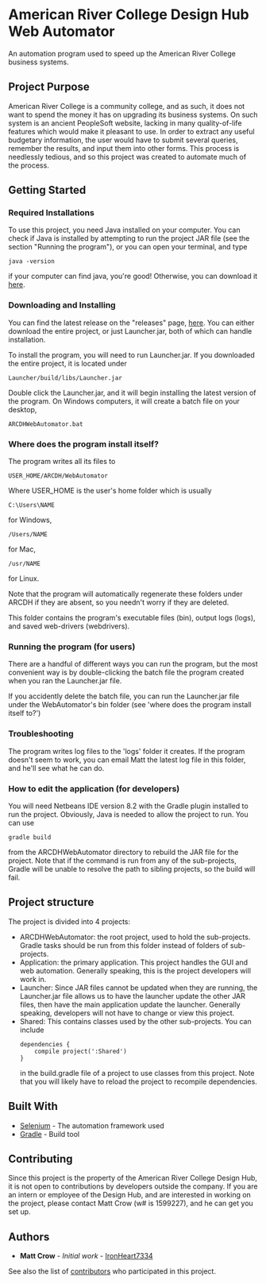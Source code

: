 # American River College Design Hub Web Automator

An automation program used to speed up the American River College business systems.

## Project Purpose

American River College is a community college, and as such, it does not want to spend the money it has on upgrading its business systems.
On such system is an ancient PeopleSoft website, lacking in many quality-of-life features which would make it pleasant to use.
In order to extract any useful budgetary information, the user would have to submit several queries, remember the results, and input them into other forms.
This process is needlessly tedious, and so this project was created to automate much of the process.

## Getting Started

### Required Installations
To use this project, you need Java installed on your computer. You can check if Java is installed by attempting to run the project JAR file (see the section "Running the program"), or you can open your terminal, and type
```
java -version
```
if your computer can find java, you're good! Otherwise, you can download it [here](https://www.java.com/en/).

### Downloading and Installing

You can find the latest release on the "releases" page, [here](https://github.com/design-hub-arc/ARCDHWebAutomator/releases).
You can either download the entire project, or just Launcher.jar, both of which can handle installation.

To install the program, you will need to run Launcher.jar. If you downloaded the entire project, it is located under
```
Launcher/build/libs/Launcher.jar
```
Double click the Launcher.jar, and it will begin installing the latest version of the program.
On Windows computers, it will create a batch file on your desktop,
```
ARCDHWebAutomator.bat
```

### Where does the program install itself?
The program writes all its files to
```
USER_HOME/ARCDH/WebAutomator
```
Where USER_HOME is the user's home folder which is usually
```
C:\Users\NAME
```
for Windows,
```
/Users/NAME
```
for Mac,
```
/usr/NAME
```
for Linux.

Note that the program will automatically regenerate these folders under ARCDH if they are absent, so you needn't worry if they are deleted.

This folder contains the program's executable files (bin), output logs (logs), and saved web-drivers (webdrivers).


### Running the program (for users)

There are a handful of different ways you can run the program, but the most convenient way is by double-clicking
the batch file the program created when you ran the Launcher.jar file.

If you accidently delete the batch file, you can run the Launcher.jar file under the WebAutomator's bin folder 
(see 'where does the program install itself to?')

### Troubleshooting
The program writes log files to the 'logs' folder it creates.
If the program doesn't seem to work, you can email Matt the latest log file
in this folder, and he'll see what he can do.

### How to edit the application (for developers)

You will need Netbeans IDE version 8.2 with the Gradle plugin installed to run the project.
Obviously, Java is needed to allow the project to run. You can use
```
gradle build
```
from the ARCDHWebAutomator directory to rebuild the JAR file for the project.
Note that if the command is run from any of the sub-projects, Gradle will be unable to resolve the path
to sibling projects, so the build will fail.

## Project structure
The project is divided into 4 projects:
- ARCDHWebAutomator:
    the root project, used to hold the sub-projects.
    Gradle tasks should be run from this folder instead of folders of sub-projects.
- Application:
    the primary application. This project handles the GUI and web automation. Generally speaking,
    this is the project developers will work in.
- Launcher:
    Since JAR files cannot be updated when they are running, the Launcher.jar file allows us to have the launcher update
    the other JAR files, then have the main application update the launcher. Generally speaking, developers will not have
    to change or view this project.
- Shared:
    This contains classes used by the other sub-projects. You can include
    ```
    dependencies {
        compile project(':Shared')
    }
    ```
    in the build.gradle file of a project to use classes from this project. Note that you will
    likely have to reload the project to recompile dependencies.

## Built With

* [Selenium](https://selenium.dev/selenium/docs/api/java/index.html) - The automation framework used
* [Gradle](https://gradle.org/) - Build tool

## Contributing

Since this project is the property of the American River College Design Hub, it is not open to contributions by developers outside the company. If you are an intern or employee of the Design Hub, and are interested in working on the project, please contact Matt Crow (w# is 1599227), and he can get you set up.

## Authors

* **Matt Crow** - *Initial work* - [IronHeart7334](https://github.com/IronHeart7334)

See also the list of [contributors](https://github.com/design-hub-arc/ARCDHWebAutomator/contributors) who participated in this project.

